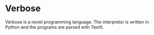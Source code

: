 # Verbose
Verbose is a novel programming language. The interpretor is written in Python and the programs are parsed with TextX.
